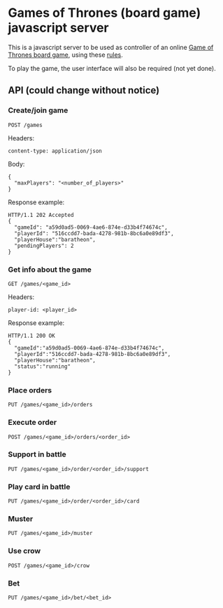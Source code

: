 # Games of Thrones (board game) javascript server
This is a javascript server to be used as controller of an online
[Game of Thrones board game](http://www.fantasyflightgames.com/edge_minisite.asp?eidm=172),
using these [rules](http://www.fantasyflightgames.com/ffg_content/agot-bg-2nd-ed/support/VA65_AGoT2_Rulebook_web.pdf).

To play the game, the user interface will also be required (not yet done).

## API (could change without notice)

### Create/join game
```
POST /games
```
Headers:
```
content-type: application/json
```
Body:
```
{
  "maxPlayers": "<number_of_players>"
}
```
Response example:
```
HTTP/1.1 202 Accepted
{
  "gameId": "a59d0ad5-0069-4ae6-874e-d33b4f74674c",
  "playerId": "516ccdd7-bada-4278-981b-8bc6a0e89df3",
  "playerHouse":"baratheon",
  "pendingPlayers": 2
}
```

### Get info about the game
```
GET /games/<game_id>
```
Headers:
```
player-id: <player_id>
```
Response example:
```
HTTP/1.1 200 OK
{
  "gameId":"a59d0ad5-0069-4ae6-874e-d33b4f74674c",
  "playerId":"516ccdd7-bada-4278-981b-8bc6a0e89df3",
  "playerHouse":"baratheon",
  "status":"running"
}
```

### Place orders
```
PUT /games/<game_id>/orders
```

### Execute order
```
POST /games/<game_id>/orders/<order_id>
```

### Support in battle
```
PUT /games/<game_id>/order/<order_id>/support
```

### Play card in battle
```
PUT /games/<game_id>/order/<order_id>/card
```

### Muster
```
PUT /games/<game_id>/muster
```

### Use crow
```
POST /games/<game_id>/crow
```

### Bet
```
PUT /games/<game_id>/bet/<bet_id>
```

